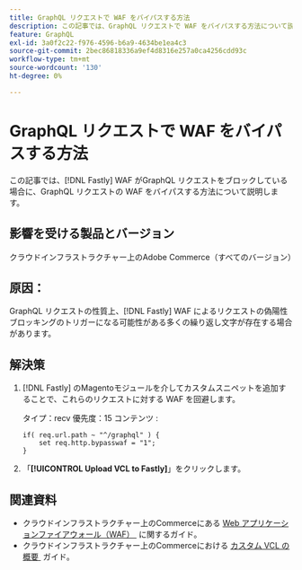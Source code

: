 ```yaml
---
title: GraphQL リクエストで WAF をバイパスする方法
description: この記事では、GraphQL リクエストで WAF をバイパスする方法について説明します。
feature: GraphQL
exl-id: 3a0f2c22-f976-4596-b6a9-4634be1ea4c3
source-git-commit: 2bec86818336a9ef4d8316e257a0ca4256cdd93c
workflow-type: tm+mt
source-wordcount: '130'
ht-degree: 0%

---
```


# GraphQL リクエストで WAF をバイパスする方法

この記事では、[!DNL Fastly] WAF がGraphQL リクエストをブロックしている場合に、GraphQL リクエストの WAF をバイパスする方法について説明します。

## 影響を受ける製品とバージョン

クラウドインフラストラクチャー上のAdobe Commerce（すべてのバージョン）

## 原因：

GraphQL リクエストの性質上、[!DNL Fastly] WAF によるリクエストの偽陽性ブロッキングのトリガーになる可能性がある多くの繰り返し文字が存在する場合があります。

## 解決策

1. [!DNL Fastly] のMagentoモジュールを介してカスタムスニペットを追加することで、これらのリクエストに対する WAF を回避します。

   タイプ：recv
優先度：15
コンテンツ :

   ```
   if( req.url.path ~ "^/graphql" ) {
       set req.http.bypasswaf = "1";
   }
   ```

1. 「**[!UICONTROL Upload VCL to Fastly]**」をクリックします。

## 関連資料

* クラウドインフラストラクチャー上のCommerceにある [Web アプリケーションファイアウォール（WAF） &#x200B;](https://experienceleague.adobe.com/ja/docs/commerce-cloud-service/user-guide/cdn/fastly-waf-service) に関するガイド。
* クラウドインフラストラクチャー上のCommerceにおける [&#x200B; カスタム VCL の概要 &#x200B;](https://experienceleague.adobe.com/ja/docs/commerce-cloud-service/user-guide/cdn/custom-vcl-snippets/fastly-vcl-custom-snippets) ガイド。
